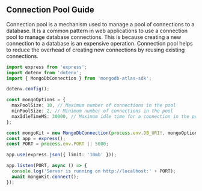 ## Connection Pool Guide

Connection pool is a mechanism used to manage a pool of connections to a database. It is a common pattern in web applications to use a connection pool to manage database connections. This is because creating a new connection to a database is an expensive operation. Connection pool helps to reduce the overhead of creating new connections by reusing existing connections.

```typescript
import express from 'express';
import dotenv from 'dotenv';
import { MongoDbConnection } from 'mongodb-atlas-sdk';

dotenv.config();

const mongoOptions = {
  maxPoolSize: 10, // Maximum number of connections in the pool
  minPoolSize: 2, // Minimum number of connections in the pool
  maxIdleTimeMS: 30000, // Maximum idle time for a connection in the pool
};

const mongoKit = new MongoDbConnection(process.env.DB_URI!, mongoOptions);
const app = express();
const PORT = process.env.PORT || 5000;

app.use(express.json({ limit: '10mb' }));

app.listen(PORT, async () => {
  console.log('Server is running on http://localhost:' + PORT);
  await mongoKit.connect();
});
```
